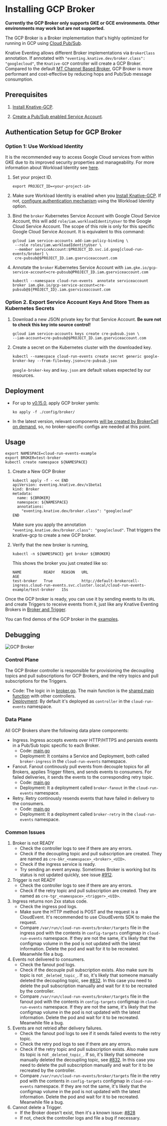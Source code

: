 # Installing GCP Broker

**Currently the GCP Broker only supports GKE or GCE environments. Other
environments may work but are not supported.**

The GCP Broker is a Broker implementation that's highly optimized for running in
GCP using [Cloud Pub/Sub](https://cloud.google.com/pubsub).

Knative Eventing allows different Broker implementations via `BrokerClass`
annotation. If annotated with
`"eventing.knative.dev/broker.class": "googlecloud"`, the `Knative-GCP`
controller will create a GCP Broker. Compared to the default
[MT Channel Based Broker](https://knative.dev/docs/eventing/broker/mt-channel-based-broker/),
GCP Broker is more performant and cost-effective by reducing hops and Pub/Sub
message consumption.

## Prerequisites

1. [Install Knative-GCP](./install-knative-gcp.md).

2. [Create a Pub/Sub enabled Service Account](./pubsub-service-account.md).

## Authentication Setup for GCP Broker

### Option 1: Use Workload Identity

It is the recommended way to access Google Cloud services from within GKE due to
its improved security properties and manageability. For more information about
Workload Identity see
[here](https://cloud.google.com/kubernetes-engine/docs/how-to/workload-identity).

1.  Set your project ID.

    ```shell
    export PROJECT_ID=<your-project-id>
    ```

1.  Make sure Workload Identity is enabled when you
    [Install Knative-GCP](install-knative-gcp.md). If not,
    [configure authentication mechanism](authentication-mechanisms-gcp.md) using
    the Workload Identity option.

1.  Bind the `broker` Kubernetes Service Account with Google Cloud Service
    Account, this will add `role/iam.workloadIdentityUser` to the Google Cloud
    Service Account. The scope of this role is only for this specific Google
    Cloud Service Account. It is equivalent to this command:

    ```shell
    gcloud iam service-accounts add-iam-policy-binding \
     --role roles/iam.workloadIdentityUser \
     --member serviceAccount:$PROJECT_ID.svc.id.goog[cloud-run-events/broker] \
     cre-pubsub@$PROJECT_ID.iam.gserviceaccount.com
    ```

1.  Annotate the `broker` Kubernetes Service Account with
    `iam.gke.io/gcp-service-account=cre-pubsub@PROJECT_ID.iam.gserviceaccount.com`

    ```shell
    kubectl --namespace cloud-run-events  annotate serviceaccount broker iam.gke.io/gcp-service-account=cre-pubsub@${PROJECT_ID}.iam.gserviceaccount.com
    ```

### Option 2. Export Service Account Keys And Store Them as Kubernetes Secrets

1. Download a new JSON private key for that Service Account. **Be sure not to
   check this key into source control!**

   ```shell
   gcloud iam service-accounts keys create cre-pubsub.json \
   --iam-account=cre-pubsub@$PROJECT_ID.iam.gserviceaccount.com
   ```

1. Create a secret on the Kubernetes cluster with the downloaded key.

   ```shell
   kubectl --namespace cloud-run-events create secret generic google-broker-key --from-file=key.json=cre-pubsub.json
   ```

   `google-broker-key` and `key.json` are default values expected by our
   resources.

## Deployment

- For up to [v0.15.0](https://github.com/google/knative-gcp/tree/v0.15.0), apply
  GCP broker yamls:

  ```shell
  ko apply -f ./config/broker/
  ```

- In the latest version, relevant components
  [will be created by BrokerCell on demand](https://github.com/google/knative-gcp/pull/1170),
  so, no broker-specific configs are needed at this point.

## Usage

```shell
export NAMESPACE=cloud-run-events-example
export BROKER=test-broker
kubectl create namespace ${NAMESPACE}
```

1. Create a New GCP Broker

   ```shell
   kubectl apply -f - << END
   apiVersion: eventing.knative.dev/v1beta1
   kind: Broker
   metadata:
     name: ${BROKER}
     namespace: ${NAMESPACE}
     annotations:
       "eventing.knative.dev/broker.class": "googlecloud"
   END
   ```

   Make sure you apply the annotation
   `"eventing.knative.dev/broker.class": "googlecloud"`. That triggers the
   knative-gcp to create a new GCP broker.

1. Verify that the new broker is running,

   ```shell
   kubectl -n ${NAMESPACE} get broker ${BROKER}
   ```

   This shows the broker you just created like so:

   ```shell
   NAME          READY   REASON   URL                                                                                                         AGE
   test-broker   True             http://default-brokercell-ingress.cloud-run-events.svc.cluster.local/cloud-run-events-example/test-broker   15s
   ```

Once the GCP broker is ready, you can use it by sending events to its `URL` and
create Triggers to receive events from it, just like any Knative Eventing
Brokers in [Broker and Trigger](https://knative.dev/docs/eventing/broker/).

You can find demos of the GCP broker in the
[examples](../examples/gcpbroker/README.md).

## Debugging

![GCP Broker](images/GCPBroker.png)

### Control Plane

The GCP Broker controller is responsible for provisioning the decoupling topics
and pull subscriptions for GCP Brokers, and the retry topics and pull
subscriptions for the Triggers.

- Code: The logic in in
  [broker.go](https://github.com/google/knative-gcp/blob/master/pkg/reconciler/broker/broker.go).
  The main function is the
  [shared main function](https://github.com/google/knative-gcp/blob/master/cmd/controller/main.go)
  with other controllers.
- [Deployment](https://github.com/google/knative-gcp/blob/master/config/500-controller.yaml):
  By default it's deployed as `controller` in the `cloud-run-events` namespace.

### Data Plane

All GCP Brokers share the following data plane components:

- Ingress. Ingress accepts events over HTTP/HTTPS and persists events in a
  Pub/Sub topic specific to each Broker.
  - Code:
    [main.go](https://github.com/google/knative-gcp/blob/master/cmd/broker/ingress/main.go)
  - Deployment: It contains a Service and Deployment, both called
    `broker-ingress` in the `cloud-run-events` namespace.
- Fanout. Fanout continously pull events from decouple topics for all Brokers,
  applies Trigger filters, and sends events to consumers. For failed deliveries,
  it sends the events to the corresponding retry topic.
  - Code:
    [main.go](https://github.com/google/knative-gcp/blob/master/cmd/broker/fanout/main.go)
  - Deployment: It a deployment called `broker-fanout` in the `cloud-run-events`
    namespace.
- Retry. Retry continously resends events that have failed in delivery to the
  consumers.
  - Code:
    [main.go](https://github.com/google/knative-gcp/blob/master/cmd/broker/retry/main.go)
  - Deployment: It a deployment called `broker-retry` in the `cloud-run-events`
    namespace.

### Common Issues

1. Broker is not READY
   - Check the controller logs to see if there are any errors.
   - Check if the decoupling topic and pull subscription are created. They are
     named as `cre-bkr_<namespace>_<broker>_<UID>`.
   - Check if the ingress service is ready.
   - Try sending an event anyway. Sometimes Broker is working but its status is
     not updated quickly, see issue
     [#912](https://github.com/google/knative-gcp/issues/912).
1. Trigger is not READY
   - Check the controller logs to see if there are any errors.
   - Check if the retry topic and pull subscription are created. They are named
     as `cre-tgr_<namespace>_<trigger>_<UID>`.
1. Ingress returns non 2xx status code.
   - Check the ingress pod logs.
   - Make sure the HTTP method is POST and the request is a CloudEvent. It's
     recommended to use CloudEvents SDK to make the request.
   - Compare `/var/run/cloud-run-events/broker/targets` file in the ingress pod
     with the contents in `config-targets` configmap in `cloud-run-events`
     namespace. If they are not the same, it's likely that the configmap volume
     in the pod is not updated with the latest information. Delete the pod and
     wait for it to be recreated. Meanwhile file a bug.
1. Events not delivered to consumers.
   - Check the fanout pod logs.
   - Check if the decouple pull subscription exists. Also make sure its topic is
     not `_deleted_topic_`. If so, it's likely that someone manually deleted the
     decoupling topic, see
     [#832](https://github.com/google/knative-gcp/issues/832). In this case you
     need to delete the pull subscription manually and wait for it to be
     recreated by the controller.
   - Compare `/var/run/cloud-run-events/broker/targets` file in the fanout pod
     with the contents in `config-targets` configmap in `cloud-run-events`
     namespace. If they are not the same, it's likely that the configmap volume
     in the pod is not updated with the latest information. Delete the pod and
     wait for it to be recreated. Meanwhile file a bug.
1. Events are not retried after delivery failures.
   - Check the fanout pod logs to see if it sends failed events to the retry
     topic.
   - Check the retry pod logs to see if there are any errors.
   - Check if the retry topic and pull subscription exists. Also make sure its
     topic is not `_deleted_topic_`. If so, it's likely that someone manually
     deleted the decoupling topic, see
     [#832](https://github.com/google/knative-gcp/issues/832). In this case you
     need to delete the pull subscription manually and wait for it to be
     recreated by the controller.
   - Compare `/var/run/cloud-run-events/broker/targets` file in the retry pod
     with the contents in `config-targets` configmap in `cloud-run-events`
     namespace. If they are not the same, it's likely that the configmap volume
     in the pod is not updated with the latest information. Delete the pod and
     wait for it to be recreated. Meanwhile file a bug.
1. Cannot delete a Trigger.
   - If the Broker doesn't exist, then it's a known issue:
     [#828](https://github.com/google/knative-gcp/issues/828)
   - If not, check the controller logs and file a bug if necessary.
